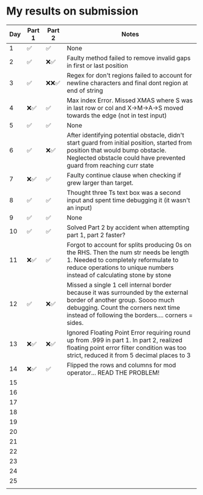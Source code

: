 # My results on submission
| Day | Part 1   | Part 2   |   Notes    |
|-----|----------|----------|------------|
| 1   |✅|✅|None|
| 2   |✅|❌✅|Faulty method failed to remove invalid gaps in first or last position|
| 3   |✅|❌❌✅ |Regex for don't regions failed to account for newline characters and final dont region at end of string|
| 4   |❌✅|✅| Max index Error. Missed XMAS where S was in last row or col and X->M->A->S moved towards the edge (not in test input)|
| 5   |✅|✅|None|
| 6   |✅|❌✅|After identifying potential obstacle, didn't start guard from initial position, started from position that would bump obstacle. Neglected obstacle could have prevented guard from reaching curr state|
| 7   |❌✅|✅| Faulty continue clause when checking if grew larger than target.|
| 8   |✅|✅|Thought three Ts text box was a second input and spent time debugging it (it wasn't an input)|
| 9   |✅|✅| None |
| 10  |✅|✅| Solved Part 2 by accident when attempting part 1, part 2 faster?|
| 11  |❌✅|✅| Forgot to account for splits producing 0s on the RHS. Then the num str needs be length 1. Needed to completely reformulate to reduce operations to unique numbers instead of calculating stone by stone|
| 12  |✅|❌✅| Missed a single 1 cell internal border because it was surrounded by the external border of another group. Soooo much debugging. Count the corners next time instead of following the borders.... corners = sides.|
| 13  |❌✅|❌✅|Ignored Floating Point Error requiring round up from .999 in part 1. In part 2, realized floating point error filter condition was too strict, reduced it from 5 decimal places to 3|
| 14  |❌✅|✅|Flipped the rows and columns for mod operator... READ THE PROBLEM!|
| 15  ||||
| 16  ||||
| 17  ||||
| 18  ||||
| 19  ||||
| 20  ||||
| 21  ||||
| 22  ||||
| 23  ||||
| 24  ||||
| 25  ||||
||||
